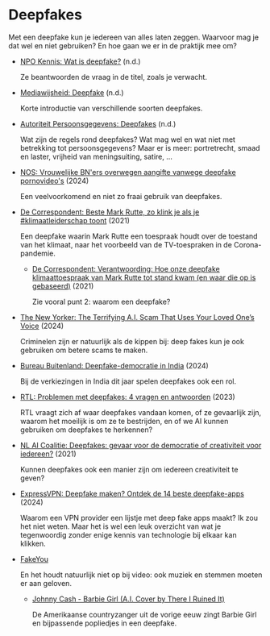 # Deepfakes

Met een deepfake kun je iedereen van alles laten zeggen. Waarvoor mag je dat wel en niet gebruiken? En hoe gaan we er in de praktijk mee om?

- [NPO Kennis: Wat is deepfake?](https://npokennis.nl/story/77/wat-is-deepfake) (n.d.)

  Ze beantwoorden de vraag in de titel, zoals je verwacht.

- [Mediawijsheid: Deepfake](https://www.mediawijsheid.nl/deepfake/) (n.d.)

  Korte introductie van verschillende soorten deepfakes.

- [Autoriteit Persoonsgegevens: Deepfakes](https://www.autoriteitpersoonsgegevens.nl/themas/internet-slimme-apparaten/beeldmateriaal/deepfakes) (n.d.)

  Wat zijn de regels rond deepfakes? Wat mag wel en wat niet met betrekking tot persoonsgegevens? Maar er is meer: portretrecht, smaad en laster, vrijheid van meningsuiting, satire, ...

- [NOS: Vrouwelijke BN'ers overwegen aangifte vanwege deepfake pornovideo's](https://nos.nl/artikel/2513371-vrouwelijke-bn-ers-overwegen-aangifte-vanwege-deepfake-pornovideo-s) (2024)

  Een veelvoorkomend en niet zo fraai gebruik van deepfakes.

- [De Correspondent: Beste Mark Rutte, zo klink je als je #klimaatleiderschap toont](https://decorrespondent.nl/12847/beste-mark-rutte-zo-klink-je-als-je-klimaatleiderschap-toont) (2021)

  Een deepfake waarin Mark Rutte een toespraak houdt over de toestand van het klimaat, naar het voorbeeld van de TV-toespraken in de Corona-pandemie.

  - [De Correspondent: Verantwoording: Hoe onze deepfake klimaattoespraak van Mark Rutte tot stand kwam (en waar die op is gebaseerd)](https://decorrespondent.nl/12846/verantwoording-hoe-onze-deepfake-klimaattoespraak-van-mark-rutte-tot-stand-kwam-en-waar-die-op-is-gebaseerd/8eb81946-21d2-0a4c-0023-6262a663bcee) (2021)

    Zie vooral punt 2: waarom een deepfake?

- [The New Yorker: The Terrifying A.I. Scam That Uses Your Loved One’s Voice](https://www.newyorker.com/science/annals-of-artificial-intelligence/the-terrifying-ai-scam-that-uses-your-loved-ones-voice) (2024)

  Criminelen zijn er natuurlijk als de kippen bij: deep fakes kun je ook gebruiken om betere scams te maken.

- [Bureau Buitenland: Deepfake-democratie in India](https://www.vpro.nl/programmas/bureau-buitenland/speel~PREPR_RA1_20141972~deepfake-democratie-in-india~.html) (2024)

  Bij de verkiezingen in India dit jaar spelen deepfakes ook een rol.

- [RTL: Problemen met deepfakes: 4 vragen en antwoorden](https://www.rtl.nl/economie/artikel/5412068/deepfakes-nepvideos-kunstmatige-intelligentie-ai) (2023)

  RTL vraagt zich af waar deepfakes vandaan komen, of ze gevaarlijk zijn, waarom het moeilijk is om ze te bestrijden, en of we AI kunnen gebruiken om deepfakes te herkennen?

- [NL AI Coalitie: Deepfakes: gevaar voor de democratie of creativiteit voor iedereen?](https://nlaic.com/nieuws/deepfakes-gevaar-voor-de-democratie-of-creativiteit-voor-iedereen/) (2021)

  Kunnen deepfakes ook een manier zijn om iedereen creativiteit te geven?

- [ExpressVPN: Deepfake maken? Ontdek de 14 beste deepfake-apps](https://www.expressvpn.com/nl/blog/best-deepfake-apps/) (2024)

  Waarom een VPN provider een lijstje met deep fake apps maakt? Ik zou het niet weten. Maar het is wel een leuk overzicht van wat je tegenwoordig zonder enige kennis van technologie bij elkaar kan klikken.

- [FakeYou](https://fakeyou.com/)

  En het houdt natuurlijk niet op bij video: ook muziek en stemmen moeten er aan geloven.

  - [Johnny Cash - Barbie Girl (A.I. Cover by There I Ruined It)](https://www.youtube.com/watch?v=MAFdzBTe2lg)

    De Amerikaanse countryzanger uit de vorige eeuw zingt Barbie Girl en bijpassende popliedjes in een deepfake.
